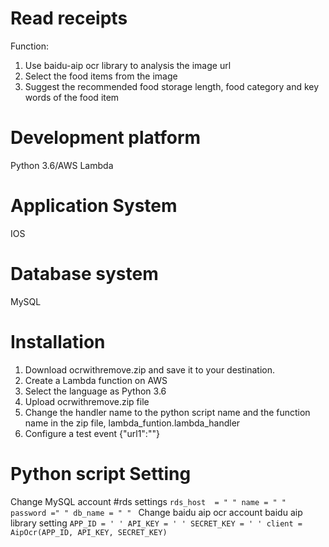 # Read receipts
Function:
1. Use baidu-aip ocr library to analysis the image url
2. Select the food items from the image 
3. Suggest the recommended food storage length, food category and key words of the food item

# Development platform
  Python 3.6/AWS Lambda
# Application System
  IOS
# Database system
  MySQL
# Installation 
  1. Download ocrwithremove.zip and save it to your destination.
  2. Create a Lambda function on AWS
  3. Select the language as Python 3.6
  4. Upload ocrwithremove.zip file
  5. Change the handler name to the python script name and the function name in the zip file, lambda_funtion.lambda_handler
  6. Configure a test event
       {"url1":""}
# Python script Setting
   
   Change MySQL account 
   #rds settings
   `rds_host  = " "
   name = " "
   password =" "
   db_name = " "
   `
   Change baidu aip ocr account
   baidu aip library setting
   `APP_ID = ' '
   API_KEY = ' '
   SECRET_KEY = ' '
   client = AipOcr(APP_ID, API_KEY, SECRET_KEY)
   `



